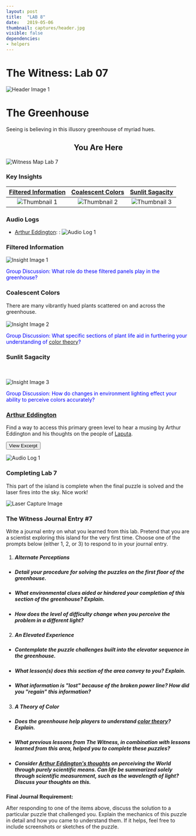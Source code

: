 ```yaml
---
layout: post
title:  "LAB 8"
date:   2019-05-06
thumbnail: captures/header.jpg
visible: false
dependencies:
- helpers
---
```


# **The Witness: Lab 07**

![Header Image 1](captures/header.jpg#header)
# The Greenhouse

Seeing is believing in this illusory greenhouse of myriad hues.

## <center>You Are Here</center>

![Witness Map Lab 7](captures/Witness_Map_Lab7.jpg#capture)

### Key Insights

| [Filtered Information](#filtered-information) | [Coalescent Colors](#coalescent-colors) | [Sunlit Sagacity](#sunlit-sagacity) |
|:-:|:-:|:-:|
|![Thumbnail 1](captures/insight_1.jpg#thumbnail)| ![Thumbnail 2](captures/insight_2.jpg#thumbnail)| ![Thumbnail 3](captures/insight_3.jpg#thumbnail)|

### Audio Logs

- [Arthur Eddington](#arthur-eddington):
: ![Audio Log 1](captures/audio_log_1.jpg#audio_log)

### Filtered Information

![Insight Image 1](captures/insight_1.jpg#capture)

<span style="color: blue">Group Discussion: What role do these filtered panels play in the greenhouse?</span>

### Coalescent Colors
There are many vibrantly hued plants scattered on and across the greenhouse.
<br><br>
![Insight Image 2](captures/insight_2.jpg#capture)

<span style="color: blue">Group Discussion: What specific sections of plant life aid in furthering your understanding of [color theory](https://colormatters.com/color-and-design/basic-color-theory)?</span>

### Sunlit Sagacity
<br><br>
![Insight Image 3](captures/insight_3.jpg#capture)

<span style="color: blue">Group Discussion: How do changes in environment lighting effect your ability to perceive colors accurately?</span>

### [Arthur Eddington](https://psychology.fas.harvard.edu/people/b-f-skinner)

Find a way to access this primary green level to hear a musing by Arthur Eddington and his thoughts on the people of [Laputa](https://en.wikipedia.org/wiki/Laputa).

<button onclick="collapseExcerpt1()">View Excerpt</button>

<div id="excerpt1" style="display:none">
As scientists, we realise that colour is merely a question
of the wavelengths of aethereal vibrations,

but that does not seem to have dispelled the feeling
that eyes which reflect light near wavelength 4800
are a subject for rhapsody

whilst those which reflect wavelength 5300
are left unsung.

We have not yet reached the practice of the Laputans, who,
“if they would, for example, praise the beauty of a
woman, or any other animal,

they describe it by rhombs, circles,
parallelograms, ellipses, and other geometrical terms.”

The materialist who is convinced that all phenomena
arise from electrons and quanta and the like
controlled by mathematical formulae,

must presumably hold the belief
that his wife is a rather elaborate differential equation,

but he is probably tactful enough
not to obtrude this opinion in domestic life.

If this kind of scientific dissection
is felt to be inadequate and irrelevant
in ordinary personal relationships,

it is surely out of place
in the most personal relationship of all —
that of the human soul to a divine spirit.

<br>---<br>
Arthur Eddington, 1927
</div>

![Audio Log 1](captures/audio_log_1.jpg#capture)

### Completing Lab 7

This part of the island is complete when the final puzzle is solved and the laser fires into the sky. Nice work!

![Laser Capture Image](captures/laser_capture.jpg#header)

### The Witness Journal Entry #7

Write a journal entry on what you learned from this lab. Pretend that you are a scientist exploring this island for the very first time. Choose one of the prompts below (either 1, 2, or 3) to respond to in your journal entry.

1. ##### **Alternate Perceptions**
  - ##### Detail your procedure for solving the puzzles on the first floor of the greenhouse.
  - ##### What environmental clues aided or hindered your completion of this section of the greenhouse? Explain.
  - ##### How does the level of difficulty change when you perceive the problem in a different light?

2. ##### **An Elevated Experience**
  - ##### Contemplate the puzzle challenges built into the elevator sequence in the greenhouse.
  - ##### What lesson(s) does this section of the area convey to you? Explain.
  - ##### What information is "lost" because of the broken power line? How did you "regain" this information?

3. ##### **A Theory of Color**
  - ##### Does the greenhouse help players to understand [color theory](https://colormatters.com/color-and-design/basic-color-theory)? Explain.
  - ##### What previous lessons from The Witness, in combination with lessons learned from this area, helped you to complete these puzzles?
  - ##### Consider [Arthur Eddington's thoughts](#arthur-eddington) on perceiving the World through purely scientific means. Can life be summarized solely through scientific measurement, such as the wavelength of light? Discuss your thoughts on this.

**Final Journal Requirement:**

After responding to one of the items above, discuss the solution to a particular puzzle that challenged you. Explain the mechanics of this puzzle in detail and how you came to understand them. If it helps, feel free to include screenshots or sketches of the puzzle.
